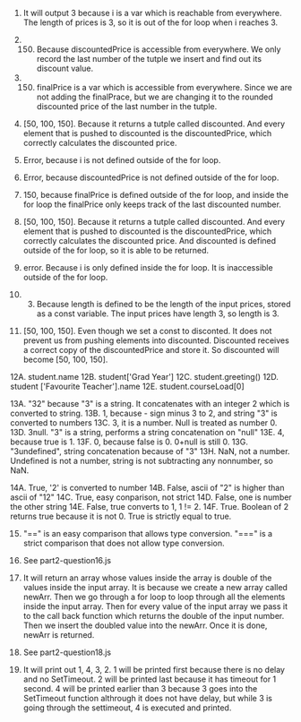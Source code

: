 1. It will output 3 because i is a var which is reachable from everywhere. The length of prices is 3, so it is out of the for loop when i reaches 3. 

2. 150. Because discountedPrice is accessible from everywhere. We only record the last number of the tutple we insert and find out its discount value. 

3. 150. finalPrice is a var which is accessible from everywhere. Since we are not adding the finalPrace, but we are changing it to the rounded discounted price of the last number in the tutple. 

4. [50, 100, 150]. Because it returns a tutple called discounted. And every element that is pushed to discounted is the discountedPrice, which correctly calculates the discounted price. 

5. Error, because i is not defined outside of the for loop. 

6. Error, because discountedPrice is not defined outside of the for loop. 

7. 150, because finalPrice is defined outside of the for loop, and inside the for loop the finalPrice only keeps track of the last discounted number. 

8. [50, 100, 150]. Because it returns a tutple called discounted. And every element that is pushed to discounted is the discountedPrice, which correctly calculates the discounted price. And discounted is defined outside of the for loop, so it is able to be returned. 

9. error. Because i is only defined inside the for loop. It is inaccessible outside of the for loop. 

10. 3. Because length is defined to be the length of the input prices, stored as a const variable. The input prices have length 3, so length is 3. 

11. [50, 100, 150]. Even though we set a const to disconted. It does not prevent us from pushing elements into discounted. Discounted receives a correct copy of the discountedPrice and store it. So discounted will become [50, 100, 150]. 

12A. student.name
12B. student['Grad Year']
12C. student.greeting()
12D. student ['Favourite Teacher'].name
12E. student.courseLoad[0]

13A. "32" because "3" is a string. It concatenates with an integer 2 which is converted to string. 
13B. 1, because - sign minus 3 to 2, and string "3" is converted to numbers 
13C. 3, it is a number. Null is treated as number 0. 
13D. 3null. "3" is a string, performs a string concatenation on "null"
13E. 4, because true is 1. 
13F. 0, because false is 0. 0+null is still 0. 
13G. "3undefined", string concatenation because of "3"
13H. NaN, not a number. Undefined is not a number, string is not subtracting any nonnumber, so NaN. 

14A. True, '2' is converted to number 
14B. False, ascii of "2" is higher than ascii of "12"
14C. True, easy conparison, not strict 
14D. False, one is number the other string
14E. False, true converts to 1, 1 != 2. 
14F. True. Boolean of 2 returns true because it is not 0. True is strictly equal to true. 

15. "==" is an easy comparison that allows type conversion. "===" is a strict comparison that does not allow type conversion. 

16. See part2-question16.js

17. It will return an array whose values inside the array is double of the values inside the input array. It is because we create a new array called newArr. Then we go through a for loop to loop through all the elements inside the input array. Then for every value of the input array we pass it to the call back function which returns the double of the input number. Then we insert the doubled value into the newArr. Once it is done, newArr is returned. 

18. See part2-question18.js

19. It will print out 1, 4, 3, 2. 1 will be printed first because there is no delay and no SetTimeout. 2 will be printed last because it has timeout for 1 second. 4 will be printed earlier than 3 because 3 goes into the SetTimeout function althrough it does not have delay, but while 3 is going through the settimeout, 4 is executed and printed. 